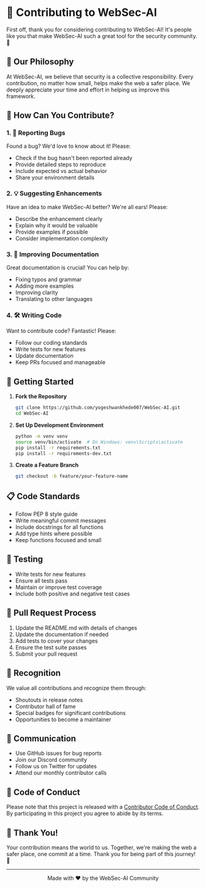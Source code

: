 # 🤝 Contributing to WebSec-AI

First off, thank you for considering contributing to WebSec-AI! It's people like you that make WebSec-AI such a great tool for the security community. 🎉

## 🌟 Our Philosophy

At WebSec-AI, we believe that security is a collective responsibility. Every contribution, no matter how small, helps make the web a safer place. We deeply appreciate your time and effort in helping us improve this framework.

## 🎯 How Can You Contribute?

### 1. 🐛 Reporting Bugs
Found a bug? We'd love to know about it! Please:
- Check if the bug hasn't been reported already
- Provide detailed steps to reproduce
- Include expected vs actual behavior
- Share your environment details

### 2. 💡 Suggesting Enhancements
Have an idea to make WebSec-AI better? We're all ears! Please:
- Describe the enhancement clearly
- Explain why it would be valuable
- Provide examples if possible
- Consider implementation complexity

### 3. 📝 Improving Documentation
Great documentation is crucial! You can help by:
- Fixing typos and grammar
- Adding more examples
- Improving clarity
- Translating to other languages

### 4. 🛠️ Writing Code
Want to contribute code? Fantastic! Please:
- Follow our coding standards
- Write tests for new features
- Update documentation
- Keep PRs focused and manageable

## 🚀 Getting Started

1. **Fork the Repository**
   ```bash
   git clone https://github.com/yogeshwankhede007/WebSec-AI.git
   cd WebSec-AI
   ```

2. **Set Up Development Environment**
   ```bash
   python -m venv venv
   source venv/bin/activate  # On Windows: venv\Scripts\activate
   pip install -r requirements.txt
   pip install -r requirements-dev.txt
   ```

3. **Create a Feature Branch**
   ```bash
   git checkout -b feature/your-feature-name
   ```

## 📋 Code Standards

- Follow PEP 8 style guide
- Write meaningful commit messages
- Include docstrings for all functions
- Add type hints where possible
- Keep functions focused and small

## 🧪 Testing

- Write tests for new features
- Ensure all tests pass
- Maintain or improve test coverage
- Include both positive and negative test cases

## 📝 Pull Request Process

1. Update the README.md with details of changes
2. Update the documentation if needed
3. Add tests to cover your changes
4. Ensure the test suite passes
5. Submit your pull request

## 🎁 Recognition

We value all contributions and recognize them through:
- Shoutouts in release notes
- Contributor hall of fame
- Special badges for significant contributions
- Opportunities to become a maintainer

## 💬 Communication

- Use GitHub issues for bug reports
- Join our Discord community
- Follow us on Twitter for updates
- Attend our monthly contributor calls

## 📜 Code of Conduct

Please note that this project is released with a [Contributor Code of Conduct](CODE_OF_CONDUCT.md). By participating in this project you agree to abide by its terms.

## 🙏 Thank You!

Your contribution means the world to us. Together, we're making the web a safer place, one commit at a time. Thank you for being part of this journey! 🚀

---

<div align="center">
Made with ❤️ by the WebSec-AI Community
</div> 